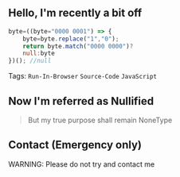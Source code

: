 ## Hello, I'm recently a bit off
 
```javascript
byte=((byte="0000 0001") => {
    byte=byte.replace("1","0");
    return byte.match("0000 0000")?
    null:byte
})(); //null
```
Tags: `Run-In-Browser` `Source-Code` `JavaScript`

## Now I'm referred as Nullified
> But my true purpose shall remain NoneType

## Contact (Emergency only)
WARNING: Please do not try and contact me
